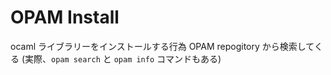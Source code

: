 # OPAM Install

ocaml ライブラリーをインストールする行為
OPAM repogitory から検索してくる
(実際、`opam search` と `opam info` コマンドもある)